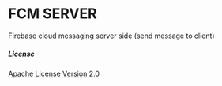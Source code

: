 # FCM SERVER
Firebase cloud messaging server side (send message to client)




##### License
[Apache License Version 2.0](https://github.com/Morteza-j8/fcm-server/master/license.txt)


